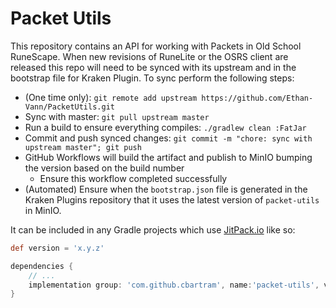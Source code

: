 # Packet Utils

This repository contains an API for working with Packets in Old School RuneScape. When new revisions of RuneLite or the OSRS
client are released this repo will need to be synced with its upstream and in the bootstrap file for Kraken Plugin. 
To sync perform the following steps:

- (One time only): `git remote add upstream https://github.com/Ethan-Vann/PacketUtils.git`
- Sync with master: `git pull upstream master`
- Run a build to ensure everything compiles: `./gradlew clean :FatJar`
- Commit and push synced changes: `git commit -m "chore: sync with upstream master"; git push`
- GitHub Workflows will build the artifact and publish to MinIO bumping the version based on the build number
  - Ensure this workflow completed successfully
- (Automated) Ensure when the `bootstrap.json` file is generated in the Kraken Plugins repository that it uses the latest version of `packet-utils` in MinIO.

It can be included in any Gradle projects which use [JitPack.io](https://jitpack.io) like so:

```groovy
def version = 'x.y.z'

dependencies {
    // ...
    implementation group: 'com.github.cbartram', name:'packet-utils', version: version
}
```
